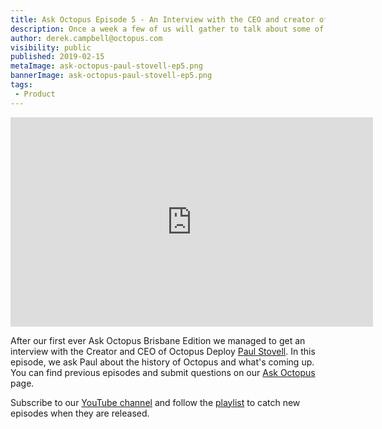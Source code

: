 ```yaml
---
title: Ask Octopus Episode 5 - An Interview with the CEO and creator of Octopus Deploy Paul Stovell in Brisbane. We discuss the origins of Octopus and what we will be doing in the coming year. 
description: Once a week a few of us will gather to talk about some of the most interesting questions we have gotten over the past week and how we went about solving them.
author: derek.campbell@octopus.com
visibility: public
published: 2019-02-15
metaImage: ask-octopus-paul-stovell-ep5.png
bannerImage: ask-octopus-paul-stovell-ep5.png
tags:
 - Product
---
```


<iframe width="580" height="335" src="https://www.youtube.com/embed/8GOKCub2Bjg" frameborder="0" allowfullscreen></iframe>

After our first ever Ask Octopus Brisbane Edition we managed to get an interview with the Creator and CEO of Octopus Deploy [Paul Stovell](https://twitter.com/paulstovell). In this episode, we ask Paul about the history of Octopus and what's coming up. You can find previous episodes and submit questions on our [Ask Octopus](https://hello.octopus.com/ask-octopus) page.


Subscribe to our [YouTube channel](https://www.youtube.com/channel/UCURDSDCwx9ZiCMcLdc8d6Uw?sub_confirmation=1) and follow the [playlist](https://www.youtube.com/playlist?list=PLAGskdGvlaw3-cd9rPiwhwfUo7kDGnOBh) to catch new episodes when they are released.
